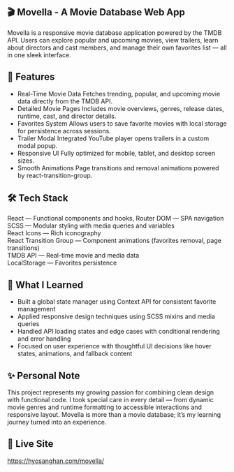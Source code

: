 ## 🎬 Movella - A Movie Database Web App
Movella is a responsive movie database application powered by the TMDB API. Users can explore popular and upcoming movies, view trailers, learn about directors and cast members, and manage their own favorites list — all in one sleek interface.

## 🚀 Features
- Real-Time Movie Data
Fetches trending, popular, and upcoming movie data directly from the TMDB API.
- Detailed Movie Pages
Includes movie overviews, genres, release dates, runtime, cast, and director details.
- Favorites System
Allows users to save favorite movies with local storage for persistence across sessions.
- Trailer Modal
Integrated YouTube player opens trailers in a custom modal popup.
- Responsive UI
Fully optimized for mobile, tablet, and desktop screen sizes.
- Smooth Animations
Page transitions and removal animations powered by react-transition-group.

## 🛠️ Tech Stack
React — Functional components and hooks, Router DOM — SPA navigation<br/>
SCSS — Modular styling with media queries and variables<br/>
React Icons — Rich iconography<br/>
React Transition Group — Component animations (favorites removal, page transitions)<br/>
TMDB API — Real-time movie and media data<br/>
LocalStorage — Favorites persistence

## 🧠 What I Learned
- Built a global state manager using Context API for consistent favorite management
- Applied responsive design techniques using SCSS mixins and media queries
- Handled API loading states and edge cases with conditional rendering and error handling
- Focused on user experience with thoughtful UI decisions like hover states, animations, and fallback content

## ✨ Personal Note
This project represents my growing passion for combining clean design with functional code.
I took special care in every detail — from dynamic movie genres and runtime formatting to accessible interactions and responsive layout.
Movella is more than a movie database; it’s my learning journey turned into an experience.

## 🔗 Live Site
https://hyosanghan.com/movella/